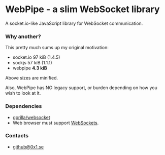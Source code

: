 # WebPipe - a slim WebSocket library #

A socket.io-like JavaScript library for WebSocket communication.

### Why another? ###

This pretty much sums up my original motivation:

* socket.io 97 kiB  (1.4.5)
* sockjs 57 kiB (1.1.1)
* webpipe **4.3 kiB**

Above sizes are minified.

Also, WebPipe has NO legacy support, or burden depending on how you wish to look at it.

### Dependencies ###

* [gorilla/websocket](https://github.com/gorilla/websocket)
* Web browser must support [WebSockets](https://html.spec.whatwg.org/multipage/web-sockets.html).


### Contacts ###

* github@0x1.se

